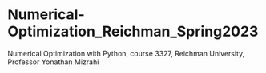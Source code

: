 # Numerical-Optimization_Reichman_Spring2023
Numerical Optimization with Python, course 3327, Reichman University, Professor Yonathan Mizrahi
